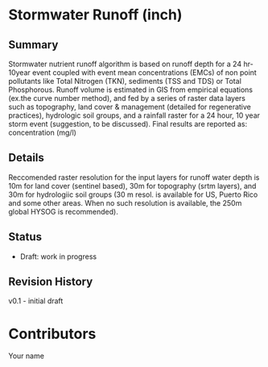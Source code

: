 # Stormwater Runoff (inch)
## Summary
<!-- Add a one or two sentence to describe this indicator -->
Stormwater nutrient runoff algorithm is based on runoff depth for a 24 hr-10year event coupled with event mean concentrations (EMCs) of non point pollutants like Total Nitrogen (TKN), sediments (TSS and TDS) or Total Phosphorous. Runoff volume is estimated in GIS from empirical equations (ex.the curve number method), and fed by a series of raster data layers such as topography, land cover & management (detailed for regenerative practices), hydrologic soil groups, and a rainfall raster for a 24 hour, 10 year storm event (suggestion, to be discussed).  Final results are reported as: concentration (mg/l) 
## Details
<!-- Add a more detailed description about this indicator -->
Reccomended raster resolution for the input layers for runoff water depth is 10m for land cover (sentinel based), 30m for topography (srtm layers), and 30m for hydrologiic soil groups (30 m resol. is available for US, Puerto Rico and some other areas. When no such resolution is available, the 250m global HYSOG is recommended).

## Status
<!-- Choose one of the following Draft | Proposed | In Review | Production -->
- Draft: work in progress


## Revision History
v0.1 - initial draft

# Contributors
Your name

